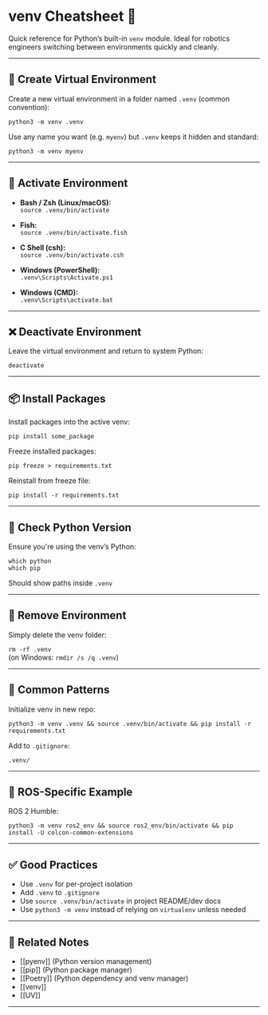 # venv Cheatsheet 🐍

Quick reference for Python’s built-in `venv` module. Ideal for robotics engineers switching between environments quickly and cleanly.

---

## 🔧 Create Virtual Environment

Create a new virtual environment in a folder named `.venv` (common convention):

`python3 -m venv .venv`

Use any name you want (e.g. `myenv`) but `.venv` keeps it hidden and standard:

`python3 -m venv myenv`

---

## 🚀 Activate Environment

- **Bash / Zsh (Linux/macOS):**  
  `source .venv/bin/activate`

- **Fish:**  
  `source .venv/bin/activate.fish`

- **C Shell (csh):**  
  `source .venv/bin/activate.csh`

- **Windows (PowerShell):**  
  `.venv\Scripts\Activate.ps1`

- **Windows (CMD):**  
  `.venv\Scripts\activate.bat`

---

## ❌ Deactivate Environment

Leave the virtual environment and return to system Python:

`deactivate`

---

## 📦 Install Packages

Install packages into the active venv:

`pip install some_package`

Freeze installed packages:

`pip freeze > requirements.txt`

Reinstall from freeze file:

`pip install -r requirements.txt`

---

## 🧪 Check Python Version

Ensure you're using the venv’s Python:

`which python`  
`which pip`

Should show paths inside `.venv`

---

## 🔁 Remove Environment

Simply delete the venv folder:

`rm -rf .venv`  
(on Windows: `rmdir /s /q .venv`)

---

## 📂 Common Patterns

Initialize venv in new repo:

`python3 -m venv .venv && source .venv/bin/activate && pip install -r requirements.txt`

Add to `.gitignore`:

`.venv/`

---

## 🧪 ROS-Specific Example

ROS 2 Humble:

`python3 -m venv ros2_env && source ros2_env/bin/activate && pip install -U colcon-common-extensions`

---

## ✅ Good Practices

- Use `.venv` for per-project isolation
- Add `.venv` to `.gitignore`
- Use `source .venv/bin/activate` in project README/dev docs
- Use `python3 -m venv` instead of relying on `virtualenv` unless needed

---

## 🧩 Related Notes

- [[pyenv]] (Python version management)
- [[pip]] (Python package manager)
- [[Poetry]] (Python dependency and venv manager)
- [[venv]]
- [[UV]]

---
